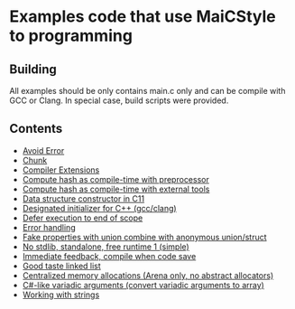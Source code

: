 # Examples code that use MaiCStyle to programming

## Building
All examples should be only contains main.c only and can be compile with GCC or Clang.
In special case, build scripts were provided.

## Contents
- [Avoid Error](/avoid_error)
- [Chunk](/chunk)
- [Compiler Extensions](/compiler_extensions)
- [Compute hash as compile-time with preprocessor](/const_hash_preprocessor)
- [Compute hash as compile-time with external tools](/const_hash_with_tools)
- [Data structure constructor in C11](/constructor)
- [Designated initializer for C++ (gcc/clang)](/cpp_design_init)
- [Defer execution to end of scope](/defer_and_scope)
- [Error handling](/error_handling)
- [Fake properties with union combine with anonymous union/struct](/fake_properties)
- [No stdlib, standalone, free runtime 1 (simple)](/free_runtime_1)
- [Immediate feedback, compile when code save](/immediate_feedback)
- [Good taste linked list](/linked_list)
- [Centralized memory allocations (Arena only, no abstract allocators)](/memory_allocations)
- [C#-like variadic arguments (convert variadic arguments to array)](/params)
- [Working with strings](/working-with-strings)